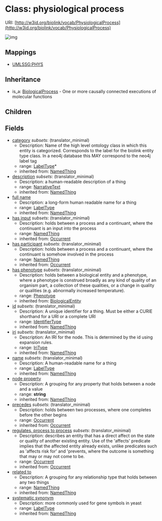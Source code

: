 # Class: physiological process




URI: [http://w3id.org/biolink/vocab/PhysiologicalProcess](http://w3id.org/biolink/vocab/PhysiologicalProcess)

![img](http://yuml.me/diagram/nofunky;dir:TB/class/\[PhysiologicalProcess|id(i):identifier_type%20%3F;name(i):label_type%20%3F;category(i):label_type%20*;node_property(i):string%20%3F;iri(i):iri_type%20%3F;full_name(i):label_type%20%3F;description(i):narrative_text%20%3F;systematic_synonym(i):label_type%20%3F;has_phenotype(i):phenotype%20%3F]-%20precedes(i)%20%3F>\[Occurrent],%20\[PhysiologicalProcess]-%20has%20input(i)%20%3F>\[NamedThing],%20\[PhysiologicalProcess]-%20has%20participant(i)%20%3F>\[NamedThing],%20\[PhysiologicalProcess]-%20regulates,%20process%20to%20process(i)%20%3F>\[Occurrent],%20\[PhysiologicalProcess]-%20related%20to(i)%20%3F>\[NamedThing],%20\[BiologicalProcess]^-\[PhysiologicalProcess])
## Mappings

 * [UMLSSG:PHYS](http://purl.obolibrary.org/obo/UMLSSG_PHYS)
## Inheritance

 *  is_a: [BiologicalProcess](BiologicalProcess.md) - One or more causally connected executions of molecular functions
## Children

## Fields

 * [category](category.md) *subsets*: (translator_minimal)
    * Description: Name of the high level ontology class in which this entity is categorized. Corresponds to the label for the biolink entity type class. In a neo4j database this MAY correspond to the neo4j label tag
    * range: [LabelType](LabelType.md)*
    * inherited from: [NamedThing](NamedThing.md)
 * [description](description.md) *subsets*: (translator_minimal)
    * Description: a human-readable description of a thing
    * range: [NarrativeText](NarrativeText.md)
    * inherited from: [NamedThing](NamedThing.md)
 * [full name](full_name.md)
    * Description: a long-form human readable name for a thing
    * range: [LabelType](LabelType.md)
    * inherited from: [NamedThing](NamedThing.md)
 * [has input](has_input.md) *subsets*: (translator_minimal)
    * Description: holds between a process and a continuant, where the continuant is an input into the process
    * range: [NamedThing](NamedThing.md)
    * inherited from: [Occurrent](Occurrent.md)
 * [has participant](has_participant.md) *subsets*: (translator_minimal)
    * Description: holds between a process and a continuant, where the continuant is somehow involved in the process 
    * range: [NamedThing](NamedThing.md)
    * inherited from: [Occurrent](Occurrent.md)
 * [has phenotype](has_phenotype.md) *subsets*: (translator_minimal)
    * Description: holds between a biological entity and a phenotype, where a phenotype is construed broadly as any kind of quality of an organism part, a collection of these qualities, or a change in quality or qualities (e.g. abnormally increased temperature). 
    * range: [Phenotype](Phenotype.md)
    * inherited from: [BiologicalEntity](BiologicalEntity.md)
 * [id](id.md) *subsets*: (translator_minimal)
    * Description: A unique identifier for a thing. Must be either a CURIE shorthand for a URI or a complete URI
    * range: [IdentifierType](IdentifierType.md)
    * inherited from: [NamedThing](NamedThing.md)
 * [iri](iri.md) *subsets*: (translator_minimal)
    * Description: An IRI for the node. This is determined by the id using expansion rules.
    * range: [IriType](IriType.md)
    * inherited from: [NamedThing](NamedThing.md)
 * [name](name.md) *subsets*: (translator_minimal)
    * Description: A human-readable name for a thing
    * range: [LabelType](LabelType.md)
    * inherited from: [NamedThing](NamedThing.md)
 * [node property](node_property.md)
    * Description: A grouping for any property that holds between a node and a value
    * range: **string**
    * inherited from: [NamedThing](NamedThing.md)
 * [precedes](precedes.md) *subsets*: (translator_minimal)
    * Description: holds between two processes, where one completes before the other begins
    * range: [Occurrent](Occurrent.md)
    * inherited from: [Occurrent](Occurrent.md)
 * [regulates, process to process](regulates_process_to_process.md) *subsets*: (translator_minimal)
    * Description: describes an entity that has a direct affect on the state or quality of another existing entity. Use of the 'affects' predicate implies that the affected entity already exists, unlike predicates such as 'affects risk for' and 'prevents, where the outcome is something that may or may not come to be.
    * range: [Occurrent](Occurrent.md)
    * inherited from: [Occurrent](Occurrent.md)
 * [related to](related_to.md)
    * Description: A grouping for any relationship type that holds between any two things
    * range: [NamedThing](NamedThing.md)
    * inherited from: [NamedThing](NamedThing.md)
 * [systematic synonym](systematic_synonym.md)
    * Description: more commonly used for gene symbols in yeast
    * range: [LabelType](LabelType.md)
    * inherited from: [NamedThing](NamedThing.md)
